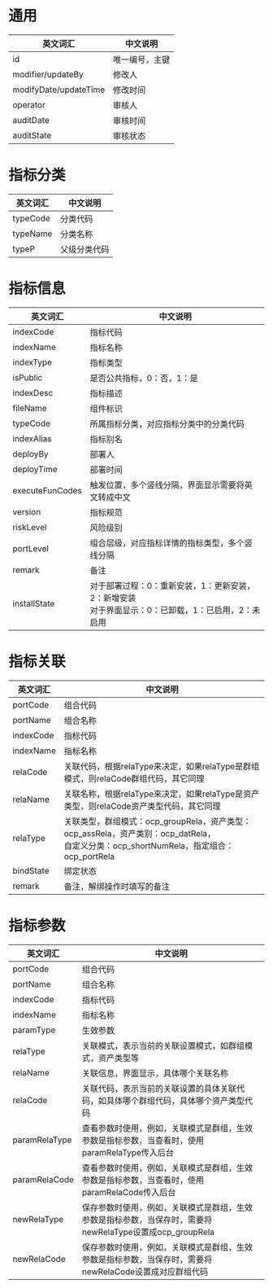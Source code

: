 # 通用

| 英文词汇              | 中文说明       |
| --------------------- | -------------- |
| id                    | 唯一编号，主键 |
| modifier/updateBy     | 修改人         |
| modifyDate/updateTime | 修改时间       |
| operator              | 审核人         |
| auditDate             | 审核时间       |
| auditState            | 审核状态       |



# 指标分类

| 英文词汇 | 中文说明     |
| -------- | ------------ |
| typeCode | 分类代码     |
| typeName | 分类名称     |
| typeP    | 父级分类代码 |



# 指标信息

| 英文词汇        | 中文说明                                                     |
| --------------- | ------------------------------------------------------------ |
| indexCode       | 指标代码                                                     |
| indexName       | 指标名称                                                     |
| indexType       | 指标类型                                                     |
| isPublic        | 是否公共指标，0：否，1：是                                   |
| indexDesc       | 指标描述                                                     |
| fileName        | 组件标识                                                     |
| typeCode        | 所属指标分类，对应指标分类中的分类代码                       |
| indexAlias      | 指标别名                                                     |
| deployBy        | 部署人                                                       |
| deployTime      | 部署时间                                                     |
| executeFunCodes | 触发位置，多个竖线分隔，界面显示需要将英文转成中文           |
| version         | 指标规范                                                     |
| riskLevel       | 风险级别                                                     |
| portLevel       | 组合层级，对应指标详情的指标类型，多个竖线分隔               |
| remark          | 备注                                                         |
| installState    | 对于部署过程：0：重新安装，1：更新安装，2：新增安装<br />对于界面显示：0：已卸载，1：已启用，2：未启用 |



# 指标关联

| 英文词汇  | 中文说明                                                     |
| --------- | ------------------------------------------------------------ |
| portCode  | 组合代码                                                     |
| portName  | 组合名称                                                     |
| indexCode | 指标代码                                                     |
| indexName | 指标名称                                                     |
| relaCode  | 关联代码，根据relaType来决定，如果relaType是群组模式，则relaCode群组代码，其它同理 |
| relaName  | 关联名称，根据relaType来决定，如果relaType是资产类型，则relaCode资产类型代码，其它同理 |
| relaType  | 关联类型，群组模式：ocp_groupRela，资产类型：ocp_assRela，资产类别：ocp_datRela，<br />                   自定义分类：ocp_shortNumRela，指定组合：ocp_portRela |
| bindState | 绑定状态                                                     |
| remark    | 备注，解绑操作时填写的备注                                   |



# 指标参数

| 英文词汇      | 中文说明                                                     |
| ------------- | ------------------------------------------------------------ |
| portCode      | 组合代码                                                     |
| portName      | 组合名称                                                     |
| indexCode     | 指标代码                                                     |
| indexName     | 指标名称                                                     |
| paramType     | 生效参数                                                     |
| relaType      | 关联模式，表示当前的关联设置模式，如群组模式，资产类型等     |
| relaName      | 关联信息，界面显示，具体哪个关联名称                         |
| relaCode      | 关联代码，表示当前的关联设置的具体关联代码，如具体哪个群组代码，具体哪个资产类型代码 |
| paramRelaType | 查看参数时使用，例如，关联模式是群组，生效参数是指标参数，当查看时，使用paramRelaType传入后台 |
| paramRelaCode | 查看参数时使用，例如，关联模式是群组，生效参数是指标参数，当查看时，使用paramRelaCode传入后台 |
| newRelaType   | 保存参数时使用，例如，关联模式是群组，生效参数是指标参数，当保存时，需要将newRelaType设置成ocp_groupRela |
| newRelaCode   | 保存参数时使用，例如，关联模式是群组，生效参数是指标参数，当保存时，需要将newRelaCode设置成对应群组代码 |

